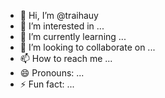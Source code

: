 - 👋 Hi, I’m @traihauy
- 👀 I’m interested in ...
- 🌱 I’m currently learning ...
- 💞️ I’m looking to collaborate on ...
- 📫 How to reach me ...
- 😄 Pronouns: ...
- ⚡ Fun fact: ...

<!---
traihauy/traihauy is a ✨ special ✨ repository because its `README.md` (this file) appears on your GitHub profile.
You can click the Preview link to take a look at your changes.
--->
